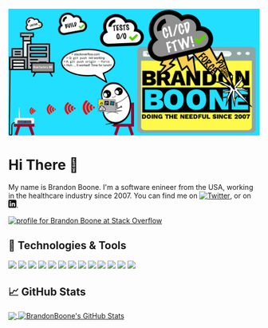 ![Banner](./Banner.png)

# Hi There 👋

My name is Brandon Boone. I'm a software enineer from the USA, working in the healthcare industry since 2007. You can find me on [![Twitter][1.2]][1], or on [![LinkedIn][3.2]][3].

<a href="https://stackoverflow.com/users/402706/brandon-boone"><img src="https://stackoverflow.com/users/flair/402706.png" width="208" height="58" alt="profile for Brandon Boone at Stack Overflow" title="profile for Brandon Boone at Stack Overflow"></a>

## 🔧 Technologies & Tools
![](https://img.shields.io/badge/OS-Windows-informational?style=flat&logo=windows&logoColor=white&color=3CE5FF)
![](https://img.shields.io/badge/Editor-Vs_Code-informational?style=flat&logo=visual-studio-code&logoColor=white&color=3CE5FF)
![](https://img.shields.io/badge/Editor-Visual_Studio-informational?style=flat&logo=visual-studio&logoColor=white&color=3CE5FF)
![](https://img.shields.io/badge/Code-C%23-informational?style=flat&logo=c-sharp&logoColor=white&color=3CE5FF)
![](https://img.shields.io/badge/Code-JavaScript-informational?style=flat&logo=javascript&logoColor=white&color=3CE5FF)
![](https://img.shields.io/badge/Code-React-informational?style=flat&logo=react&logoColor=white&color=3CE5FF)
![](https://img.shields.io/badge/Code-MS_SQL-informational?style=flat&logo=microsoft-sql-server&logoColor=white&color=3CE5FF)
![](https://img.shields.io/badge/Code-Powershell-informational?style=flat&logo=Powershell&logoColor=white&color=3CE5FF)
![](https://img.shields.io/badge/Tools-Webpack-informational?style=flat&logo=webpack&logoColor=white&color=3CE5FF)
![](https://img.shields.io/badge/Tools-Azure_DevOps-informational?style=flat&logo=azure-devops&logoColor=white&color=3CE5FF)
![](https://img.shields.io/badge/Tools-NuGet-informational?style=flat&logo=nuget&logoColor=white&color=3CE5FF)
![](https://img.shields.io/badge/Tools-npm-informational?style=flat&logo=npm&logoColor=white&color=3CE5FF)
![](https://img.shields.io/badge/Cloud-Azure-informational?style=flat&logo=Microsoft-Azure&logoColor=white&color=3CE5FF)

## &#x1f4c8; GitHub Stats

<a href="https://github.com/BrandonBoone/BrandonBoone">
  <img align="center" src="https://github-readme-stats.vercel.app/api/top-langs/?username=BrandonBoone&hide=java,css&title_color=ffffff&text_color=c9cacc&icon_color=2bbc8a&bg_color=1d1f21" />
</a>
<a href="https://github.com/BrandonBoone/BrandonBoone">
  <img align="center" src="https://github-readme-stats.vercel.app/api?username=BrandonBoone&show_icons=true&line_height=27&count_private=true&title_color=ffffff&text_color=c9cacc&icon_color=3CE5FF&bg_color=1d1f21" alt="BrandonBoone's GitHub Stats" />
</a>

<!-- links to social media icons -->

<!-- icons with padding -->

[1.1]: http://i.imgur.com/tXSoThF.png (twitter icon with padding)
[2.1]: http://i.imgur.com/0o48UoR.png (github icon with padding)

<!-- icons without padding -->

[1.2]: http://i.imgur.com/wWzX9uB.png (twitter icon without padding)
[2.2]: http://i.imgur.com/9I6NRUm.png (github icon without padding)
[3.2]: https://raw.githubusercontent.com/BrandonBoone/BrandonBoone/master/linkedin-3-16.png (LinkedIn icon without padding)


<!-- links to your social media accounts -->

[1]: https://twitter.com/brandonjboone
[2]: https://github.com/BrandonBoone
[3]: https://www.linkedin.com/in/brandonjboone/

<!--
**BrandonBoone/BrandonBoone** is a ✨ _special_ ✨ repository because its `README.md` (this file) appears on your GitHub profile.

Here are some ideas to get you started:

- 🔭 I’m currently working on ...
- 🌱 I’m currently learning ...
- 👯 I’m looking to collaborate on ...
- 🤔 I’m looking for help with ...
- 💬 Ask me about ...
- 📫 How to reach me: ...
- 😄 Pronouns: ...
- ⚡ Fun fact: ...
-->
